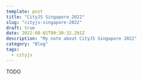 ```yaml
---
template: post
title: "CityJS Singapore 2022"
slug: "cityjs-singapore-2022"
draft: true
date: 2022-08-01T09:30:32.291Z
description: "My note about CityJS Singapore 2022"
category: "Blog"
tags:
  - cityjs
---
```


TODO
